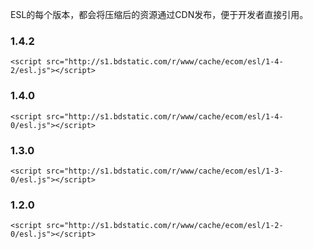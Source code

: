 ESL的每个版本，都会将压缩后的资源通过CDN发布，便于开发者直接引用。


### 1.4.2

    <script src="http://s1.bdstatic.com/r/www/cache/ecom/esl/1-4-2/esl.js"></script>


### 1.4.0

    <script src="http://s1.bdstatic.com/r/www/cache/ecom/esl/1-4-0/esl.js"></script>


### 1.3.0

    <script src="http://s1.bdstatic.com/r/www/cache/ecom/esl/1-3-0/esl.js"></script>


### 1.2.0

    <script src="http://s1.bdstatic.com/r/www/cache/ecom/esl/1-2-0/esl.js"></script>


